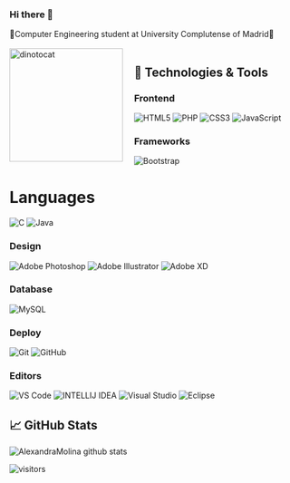 ### Hi there 🔭

💬Computer Engineering student at University Complutense of Madrid💬
<br>
<br>
<img src="https://i.pinimg.com/originals/ea/d5/fe/ead5fe2465ac150d95a9fa896bba3a6d.jpg" alt="dinotocat" style="float: left; margin-right: 20px;" width="200px" />

<!--
**AlexandraMolina/AlexandraMolina** is a ✨ _special_ ✨ repository because its `README.md` (this file) appears on your GitHub profile.

Here are some ideas to get you started:

- 🔭 I’m currently working on ...
- 🌱 I’m currently learning ...
- 👯 I’m looking to collaborate on ...
- 🤔 I’m looking for help with ...
- 💬 Ask me about ...
- 📫 How to reach me: ...
- 😄 Pronouns: ...
- ⚡ Fun fact: ...
-->
## 🔧 Technologies & Tools

### Frontend

![HTML5](https://img.shields.io/badge/-HTML5-%23E44D27?style=flat-square&logo=html5&logoColor=ffffff)
![PHP](https://img.shields.io/badge/-php-%232531?style=flat-square&logo=php&logoColor=ffffff)
![CSS3](https://img.shields.io/badge/-CSS3-%231572B6?style=flat-square&logo=css3)
![JavaScript](https://img.shields.io/badge/-JavaScript-black?style=flat-square&logo=javascript)

### Frameworks

![Bootstrap](https://img.shields.io/badge/-Bootstrap-563D7C?style=flat-square&logo=bootstrap)


# Languages

![C](https://img.shields.io/badge/-3d3d3d?style=flat&logo=c&logoColor=white)
![Java](https://img.shields.io/badge/Java-orange?style=flat&logo=java&logoColor=white)

### Design

![Adobe Photoshop](http://img.shields.io/badge/-Adobe%20Photoshop-26C9FF?style=flat-square&logo=adobe-photoshop&logoColor=ffffff)
![Adobe Illustrator](http://img.shields.io/badge/-Adobe%20Illustrator-FC8F30?style=flat-square&logo=adobe-illustrator&logoColor=ffffff)
![Adobe XD](http://img.shields.io/badge/-Adobe%20XD-fe61f6?style=flat-square&logo=adobe-XD&logoColor=ffffff)


### Database

![MySQL](https://img.shields.io/badge/-MySQL-black?style=flat-square&logo=mysql)


### Deploy

![Git](https://img.shields.io/badge/-Git-black?style=flat-square&logo=git)
![GitHub](https://img.shields.io/badge/-GitHub-181717?style=flat-square&logo=github)

### Editors

![VS Code](http://img.shields.io/badge/-VS%20Code-007ACC?style=flat-square&logo=visual-studio-code)
![INTELLIJ IDEA](https://img.shields.io/badge/-Intellij%20Idea-000508?style=flat-square&logo=intellij-idea)
![Visual Studio](https://img.shields.io/badge/-Visual%20Studio-90007d?style=flat-square&logo=visual-studio)
![Eclipse](https://img.shields.io/badge/-Eclipse-11000f?style=flat-square&logo=eclipse)


## &#x1f4c8; GitHub Stats


![AlexandraMolina github stats](https://github-readme-stats.vercel.app/api?username=AlexandraMolina&count_private=true&show_icons=true&theme=radical&include_all_commits=true)

![visitors](https://visitor-badge.glitch.me/badge?page_id=AlexandraMolina.AlexandraMolina)

